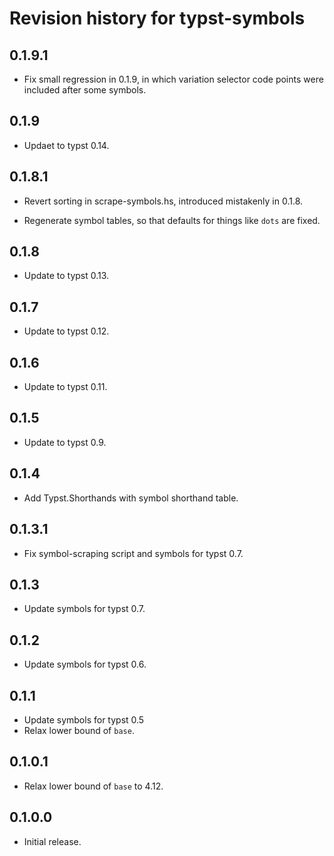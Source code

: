 # Revision history for typst-symbols

## 0.1.9.1

* Fix small regression in 0.1.9, in which variation selector code points
  were included after some symbols.

## 0.1.9

* Updaet to typst 0.14.

## 0.1.8.1

* Revert sorting in scrape-symbols.hs, introduced mistakenly in 0.1.8.

* Regenerate symbol tables, so that defaults for things like `dots` are fixed.

## 0.1.8

* Update to typst 0.13.

## 0.1.7

* Update to typst 0.12.

## 0.1.6

* Update to typst 0.11.

## 0.1.5

* Update to typst 0.9.

## 0.1.4

* Add Typst.Shorthands with symbol shorthand table.

## 0.1.3.1

* Fix symbol-scraping script and symbols for typst 0.7.

## 0.1.3

* Update symbols for typst 0.7.

## 0.1.2

* Update symbols for typst 0.6.

## 0.1.1

* Update symbols for typst 0.5
* Relax lower bound of `base`.

## 0.1.0.1

* Relax lower bound of `base` to 4.12.

## 0.1.0.0

* Initial release.
